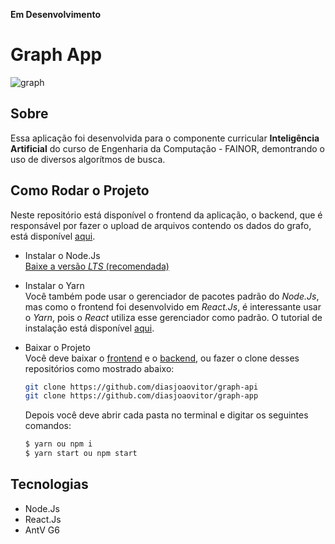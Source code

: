 **Em Desenvolvimento**

# Graph App
![graph](https://user-images.githubusercontent.com/43608067/96606173-5e065100-12cd-11eb-950c-62eef3dec61b.png)

## Sobre
Essa aplicação foi desenvolvida para o componente curricular **Inteligência Artificial** do curso de Engenharia da Computação - FAINOR, demontrando o uso de diversos algorítmos de busca.

## Como Rodar o Projeto
Neste repositório está disponível o frontend da aplicação, o backend, que é responsável por fazer o upload de arquivos contendo os dados do grafo, está disponível [aqui](https://github.com/diasjoaovitor/graph-api).

- Instalar o Node.Js
 <br>[Baixe a versão *LTS* (recomendada)](https://nodejs.org/en/)

- Instalar o Yarn
  <br>Você também pode usar o gerenciador de pacotes padrão do *Node.Js*, mas como o frontend foi desenvolvido em *React.Js*, é interessante usar o *Yarn*, pois o *React* utiliza esse gerenciador como padrão. O tutorial de instalação está disponível [aqui](https://yarnpkg.com/getting-started/install).

- Baixar o Projeto
  <br>Você deve baixar o [frontend](https://github.com/diasjoaovitor/graph-app) e o [backend](https://github.com/diasjoaovitor/graph-api), ou fazer o clone desses repositórios como mostrado abaixo:
  ```bash
  git clone https://github.com/diasjoaovitor/graph-api
  git clone https://github.com/diasjoaovitor/graph-app
  ```
  Depois você deve abrir cada pasta no terminal e digitar os seguintes comandos:
  ```bash
  $ yarn ou npm i
  $ yarn start ou npm start
  ```
  
## Tecnologias

- Node.Js
- React.Js
- AntV G6
